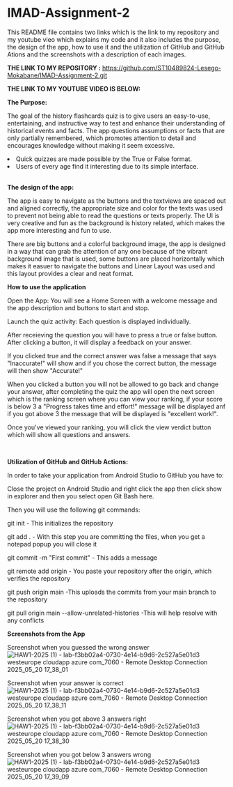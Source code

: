# IMAD-Assignment-2

This README file contains two links which is the link to my repository and my youtube vieo which explains my code and it also includes the purpose, the design of the app, how to use it and the utilization of GitHub and GitHub Ations and the screenshots with a description of each images.


<b>THE LINK TO MY REPOSITORY :</b>
https://github.com/ST10489824-Lesego-Mokabane/IMAD-Assignment-2.git

<b>THE LINK TO MY YOUTUBE VIDEO IS BELOW:</b>


<b>The Purpose:</b>

The goal of the history flashcards quiz is to give users an easy-to-use, entertaining, and instructive way to test and enhance their understanding of historical events and facts. The app
questions assumptions or facts that are only partially remembered, which promotes attention to detail and encourages knowledge without making it seem excessive.

<li>Quick quizzes are made possible by the True or False format.</li>
<li>Users of every age find it interesting due to its simple interface.</li>

<br>

<b>The design of the app:</b>

The app is easy to navigate as the buttons and the textviews are spaced out and aligned correctly, the appropriate size and color for the texts was used to prevent not being able to read the questions or texts properly. The UI is very creative and fun as the background is history related, which makes the app more interesting and fun to use. 

There are big buttons and a colorful background image, the app is designed in a way that can grab the attention of any one because of the vibrant background image that is used, some buttons are placed horizontally which makes it easuer to navigate the buttons and Linear Layout was used and this layout provides a clear and neat format.
<br>

<b>How to use the application</b>
 
Open the App:
You will see a Home Screen with a welcome message and the app description and buttons to start and stop.

Launch the quiz activity: Each question is displayed individually.

After receieving the question you will have to press a true or false button. After clicking a button, it will display a feedback on your answer. 

If you clicked true and the correct answer was false a message that says "Inaccurate!" will show and if you chose the correct button, the message will then show "Accurate!"

When you clicked a button you will not be allowed to go back and change your answer, after completing the quiz the app will open the next screen which is the ranking screen where you can view your ranking, if your score is below 3 a "Progress takes time and effort!" message will be displayed anf if you got above 3 the message that will be displayed is "excellent work!".

Once you've viewed your ranking, you will click the view verdict button which will show all questions and answers.

<br>

<b>Utilization of GitHub and GitHub Actions:</b>

In order to take your application from Android Studio to GitHub you have to:

Close the project on Android Studio and right click the app then click show in explorer and then you select open Git Bash here.

Then you will use the following git commands:

git init - This initializes the repository

git add . - With this step you are committing the files, when you get a notepad popup you will close it

git commit -m "First commit" - This adds a message

git remote add origin <repository link>  - You paste your repository after the origin, which verifies the repository

git push origin main -This uploads the commits from your main branch to the repository

git pull origin main --allow-unrelated-histories -This will help resolve with any conflicts

<b>Screenshots from the App</b>

Screenshot when you guessed the wrong answer
![HAW1-2025 (1) - lab-f3bb02a4-0730-4e14-b9d6-2c527a5e01d3 westeurope cloudapp azure com_7060 - Remote Desktop Connection 2025_05_20 17_38_01](https://github.com/user-attachments/assets/cdc2e7ea-251f-4b67-a3b5-44c4e0a21473)

Screenshot when your answer is correct
![HAW1-2025 (1) - lab-f3bb02a4-0730-4e14-b9d6-2c527a5e01d3 westeurope cloudapp azure com_7060 - Remote Desktop Connection 2025_05_20 17_38_11](https://github.com/user-attachments/assets/9a8c6e12-2a07-43cd-86b0-7195d7c855ff)

Screenshot when you got above 3 answers right
![HAW1-2025 (1) - lab-f3bb02a4-0730-4e14-b9d6-2c527a5e01d3 westeurope cloudapp azure com_7060 - Remote Desktop Connection 2025_05_20 17_38_30](https://github.com/user-attachments/assets/c8cd7a37-d233-4fcc-83fc-ed8b1d4a64cf)

Screenshot when you got below 3 answers wrong
![HAW1-2025 (1) - lab-f3bb02a4-0730-4e14-b9d6-2c527a5e01d3 westeurope cloudapp azure com_7060 - Remote Desktop Connection 2025_05_20 17_39_09](https://github.com/user-attachments/assets/13729838-7a53-42c4-a8f8-adb18ccf5f0c)
